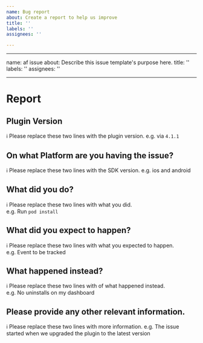 ```yaml
---
name: Bug report
about: Create a report to help us improve
title: ''
labels: ''
assignees: ''

---
```


---
name: af issue
about: Describe this issue template's purpose here.
title: ''
labels: ''
assignees: ''

---

<!--
ℹ Please fill out this template when filing an issue.
All lines beginning with an ℹ symbol instruct you with
what info we expect.  
-->

# Report

## Plugin Version

ℹ Please replace these two lines with the plugin version.
e.g. via `4.1.1`

## On what Platform are you having the issue?

ℹ Please replace these two lines with the SDK version.
e.g. ios and android

## What did you do?

ℹ Please replace these two lines with what you did.  
e.g. Run `pod install`

## What did you expect to happen?

ℹ Please replace these two lines with what you expected to happen.  
e.g. Event to be tracked

## What happened instead?

ℹ Please replace these two lines with of what happened instead.  
e.g. No uninstalls on my dashboard

## Please provide any other relevant information.

ℹ Please replace these two lines with more information.
e.g. The issue started when we upgraded the plugin to the latest version
